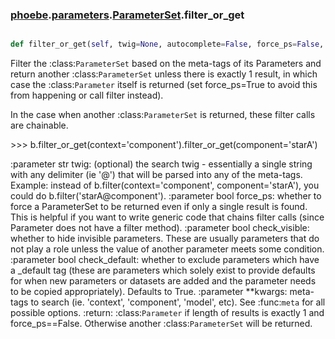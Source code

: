 ### [phoebe](phoebe.md).[parameters](parameters.md).[ParameterSet](ParameterSet.md).filter_or_get

```py

def filter_or_get(self, twig=None, autocomplete=False, force_ps=False, check_visible=True, check_default=True, **kwargs)

```



Filter the :class:`ParameterSet` based on the meta-tags of its
Parameters and return another :class:`ParameterSet` unless there is
exactly 1 result, in which case the :class:`Parameter` itself is
returned (set force_ps=True to avoid this from happening or call filter
instead).

In the case when another :class:`ParameterSet` is returned, these
filter calls are chainable.

&gt;&gt;&gt; b.filter_or_get(context='component').filter_or_get(component='starA')

:parameter str twig: (optional) the search twig - essentially a single
        string with any delimiter (ie '@') that will be parsed
        into any of the meta-tags.  Example: instead of
        b.filter(context='component', component='starA'), you
        could do b.filter('starA@component').
:parameter bool force_ps: whether to force a ParameterSet
        to be returned even if only a single result is found.
        This is helpful if you want to write generic code
        that chains filter calls (since Parameter does not have
        a filter method).
:parameter bool check_visible: whether to hide invisible
        parameters.  These are usually parameters that do not
        play a role unless the value of another parameter meets
        some condition.
:parameter bool check_default: whether to exclude parameters which
        have a _default tag (these are parameters which solely exist
        to provide defaults for when new parameters or datasets are
        added and the parameter needs to be copied appropriately).
        Defaults to True.
:parameter **kwargs: meta-tags to search (ie. 'context', 'component',
        'model', etc).  See :func:`meta` for all possible options.
:return: :class:`Parameter` if length of results is exactly 1 and
    force_ps==False. Otherwise another :class:`ParameterSet` will be
    returned.

